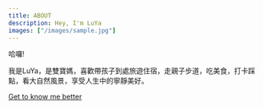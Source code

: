 ```yaml
---
title: ABOUT
description: Hey, I'm LuYa
images: ["/images/sample.jpg"]
---
```


哈囉!

我是LuYa，是雙寶媽，喜歡帶孩子到處旅遊住宿，走親子步道，吃美食，打卡踩點，看大自然風景，享受人生中的寧靜美好。


[Get to know me better](/about "Get to know me better")